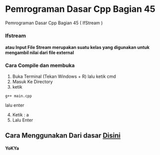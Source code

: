 # Pemrograman Dasar Cpp Bagian 45
 Pemrograman Dasar Cpp Bagian 45 ( IfStream )

### Ifstream
#### atau Input File Stream merupakan suatu kelas yang digunakan untuk mengambil nilai dari file external

### Cara Compile dan membuka
1. Buka Terminal (Tekan Windows + R) lalu ketik cmd
2. Masuk Ke Directory
3. ketik
```
g++ main.cpp
```
lalu enter

4. Ketik : a
5. Lalu Enter

## Cara Menggunakan Dari dasar [Disini](https://github.com/YoKYa/Pemrograman-Dasar-Cpp-Bagian-1)

#### YoKYa